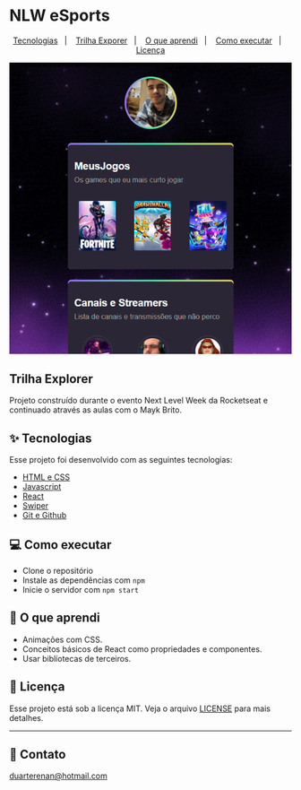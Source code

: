 # NLW eSports

<p align="center">
  <a href="#-tecnologias">Tecnologias</a>&nbsp;&nbsp;&nbsp;|&nbsp;&nbsp;&nbsp;
  <a href="#-trilha-explorer">Trilha Exporer</a>&nbsp;&nbsp;&nbsp;|&nbsp;&nbsp;&nbsp;
  <a href="#-o-que-aprendi">O que aprendi</a>&nbsp;&nbsp;&nbsp;|&nbsp;&nbsp;&nbsp;
  <a href="#-como-executar">Como executar</a>&nbsp;&nbsp;&nbsp;|&nbsp;&nbsp;&nbsp;
  <a href="#-licença">Licença</a>
</p>

<p align="center">
<img src="https://raw.githubusercontent.com/DuarteRenan/nlw-esports-continue/main/public/assets/test.png"/>
</p>

## Trilha Explorer

Projeto construído durante o evento Next Level Week da Rocketseat e continuado através as aulas com o Mayk Brito.


## ✨ Tecnologias
Esse projeto foi desenvolvido com as seguintes tecnologias:
- [HTML e CSS](https://www.w3schools.com/)
- [Javascript](https://www.javascript.com/)
- [React](https://reactjs.org)
- [Swiper](https://swiperjs.com/)
- [Git e Github](https://github.com/)

## 💻 Como executar

- Clone o repositório
- Instale as dependências com `npm`
- Inicie o servidor com `npm start`

## 🚀 O que aprendi

- Animações com CSS.
- Conceitos básicos de React como propriedades e componentes.
- Usar biblíotecas de terceiros.

## 📄 Licença

Esse projeto está sob a licença MIT. Veja o arquivo [LICENSE](LICENSE.md) para mais detalhes.

---

## 💜 Contato

duarterenan@hotmail.com

